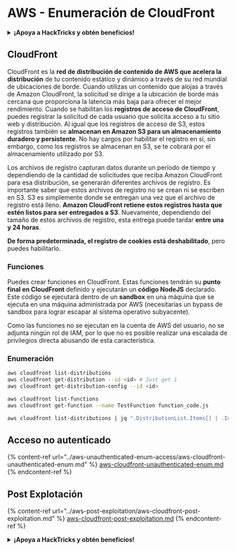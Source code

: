 # AWS - Enumeración de CloudFront

<details>

<summary><strong>¡Apoya a HackTricks y obtén beneficios!</strong></summary>

* Si quieres ver tu **empresa anunciada en HackTricks** o si quieres acceder a la **última versión de PEASS o descargar HackTricks en PDF**, consulta los [**PLANES DE SUSCRIPCIÓN**](https://github.com/sponsors/carlospolop).
* Obtén el [**merchandising oficial de PEASS y HackTricks**](https://peass.creator-spring.com).
* Descubre [**The PEASS Family**](https://opensea.io/collection/the-peass-family), nuestra colección exclusiva de [**NFTs**](https://opensea.io/collection/the-peass-family).
* **Únete al** 💬 [**grupo de Discord**](https://discord.gg/hRep4RUj7f) o al [**grupo de Telegram**](https://t.me/peass) o **sígueme** en **Twitter** 🐦 [**@carlospolopm**](https://twitter.com/carlospolopm).

* **Comparte tus trucos de hacking enviando PRs a los repositorios de** [**HackTricks**](https://github.com/carlospolop/hacktricks) y [**HackTricks Cloud**](https://github.com/carlospolop/hacktricks-cloud) en GitHub.

</details>

## CloudFront

CloudFront es la **red de distribución de contenido de AWS que acelera la distribución** de tu contenido estático y dinámico a través de su red mundial de ubicaciones de borde. Cuando utilizas un contenido que alojas a través de Amazon CloudFront, la solicitud se dirige a la ubicación de borde más cercana que proporciona la latencia más baja para ofrecer el mejor rendimiento. Cuando se habilitan los **registros de acceso de CloudFront**, puedes registrar la solicitud de cada usuario que solicita acceso a tu sitio web y distribución. Al igual que los registros de acceso de S3, estos registros también se **almacenan en Amazon S3 para un almacenamiento duradero y persistente**. No hay cargos por habilitar el registro en sí, sin embargo, como los registros se almacenan en S3, se te cobrará por el almacenamiento utilizado por S3.

Los archivos de registro capturan datos durante un período de tiempo y dependiendo de la cantidad de solicitudes que reciba Amazon CloudFront para esa distribución, se generarán diferentes archivos de registro. Es importante saber que estos archivos de registro no se crean ni se escriben en S3. S3 es simplemente donde se entregan una vez que el archivo de registro está lleno. **Amazon CloudFront retiene estos registros hasta que estén listos para ser entregados a S3**. Nuevamente, dependiendo del tamaño de estos archivos de registro, esta entrega puede tardar **entre una y 24 horas**.

**De forma predeterminada, el registro de cookies está deshabilitado**, pero puedes habilitarlo.

### Funciones

Puedes crear funciones en CloudFront. Estas funciones tendrán su **punto final en CloudFront** definido y ejecutarán un **código NodeJS** declarado. Este código se ejecutará dentro de un **sandbox** en una máquina que se ejecuta en una máquina administrada por AWS (necesitarías un bypass de sandbox para lograr escapar al sistema operativo subyacente).

Como las funciones no se ejecutan en la cuenta de AWS del usuario, no se adjunta ningún rol de IAM, por lo que no es posible realizar una escalada de privilegios directa abusando de esta característica.

### Enumeración
```bash
aws cloudfront list-distributions
aws cloudfront get-distribution --id <id> # Just get 1
aws cloudfront get-distribution-config --id <id>

aws cloudfront list-functions
aws cloudfront get-function --name TestFunction function_code.js

aws cloudfront list-distributions | jq ".DistributionList.Items[] | .Id, .Origins.Items[].Id, .Origins.Items[].DomainName, .AliasICPRecordals[].CNAME"
```
## Acceso no autenticado

{% content-ref url="../aws-unauthenticated-enum-access/aws-cloudfront-unauthenticated-enum.md" %}
[aws-cloudfront-unauthenticated-enum.md](../aws-unauthenticated-enum-access/aws-cloudfront-unauthenticated-enum.md)
{% endcontent-ref %}

## Post Explotación

{% content-ref url="../aws-post-exploitation/aws-cloudfront-post-exploitation.md" %}
[aws-cloudfront-post-exploitation.md](../aws-post-exploitation/aws-cloudfront-post-exploitation.md)
{% endcontent-ref %}

<details>

<summary><strong>¡Apoya a HackTricks y obtén beneficios!</strong></summary>

* Si quieres ver tu **empresa anunciada en HackTricks** o si quieres acceder a la **última versión de PEASS o descargar HackTricks en PDF**, consulta los [**PLANES DE SUSCRIPCIÓN**](https://github.com/sponsors/carlospolop).
* Obtén el [**merchandising oficial de PEASS y HackTricks**](https://peass.creator-spring.com).
* Descubre [**The PEASS Family**](https://opensea.io/collection/the-peass-family), nuestra colección exclusiva de [**NFTs**](https://opensea.io/collection/the-peass-family).
* **Únete al** 💬 [**grupo de Discord**](https://discord.gg/hRep4RUj7f) o al [**grupo de Telegram**](https://t.me/peass) o **sígueme** en **Twitter** 🐦 [**@carlospolopm**](https://twitter.com/carlospolopm).
* **Comparte tus trucos de hacking enviando PRs a los repositorios de** [**HackTricks**](https://github.com/carlospolop/hacktricks) y [**HackTricks Cloud**](https://github.com/carlospolop/hacktricks-cloud) en GitHub.

</details>

